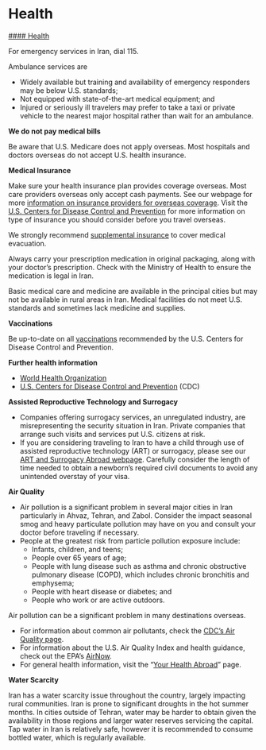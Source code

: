 # Health

[#### Health](javascript:void(0); "Health")

For emergency services in Iran, dial 115.

Ambulance services are

* Widely available but training and availability of emergency responders may be below U.S. standards;
* Not equipped with state-of-the-art medical equipment; and
* Injured or seriously ill travelers may prefer to take a taxi or private vehicle to the nearest major hospital rather than wait for an ambulance.

**We do not pay medical bills**

Be aware that U.S. Medicare does not apply overseas. Most hospitals and doctors overseas do not accept U.S. health insurance.

**Medical Insurance**

Make sure your health insurance plan provides coverage overseas. Most care providers overseas only accept cash payments. See our webpage for more [information on insurance providers for overseas coverage](http://travel.state.gov/content/passports/en/go/health/insurance-providers.html). Visit the [U.S. Centers for Disease Control and Prevention](https://wwwnc.cdc.gov/travel/page/insurance) for more information on type of insurance you should consider before you travel overseas.

We strongly recommend [supplemental insurance](http://travel.state.gov/content/passports/english/go/health/insurance-providers.html) to cover medical evacuation.

Always carry your prescription medication in original packaging, along with your doctor’s prescription. Check with the Ministry of Health to ensure the medication is legal in Iran.

Basic medical care and medicine are available in the principal cities but may not be available in rural areas in Iran. Medical facilities do not meet U.S. standards and sometimes lack medicine and supplies.

**Vaccinations**

Be up-to-date on all [vaccinations](https://wwwnc.cdc.gov/travel/destinations/traveler/none/iran) recommended by the U.S. Centers for Disease Control and Prevention.

**Further health information**

* [World Health Organization](https://www.who.int/countries/irn/)
* [U.S. Centers for Disease Control and Prevention](https://wwwnc.cdc.gov/travel/destinations/traveler/none/iran) (CDC)

**Assisted Reproductive Technology and Surrogacy**

* Companies offering surrogacy services, an unregulated industry, are misrepresenting the security situation in Iran. Private companies that arrange such visits and services put U.S. citizens at risk.
* If you are considering traveling to Iran to have a child through use of assisted reproductive technology (ART) or surrogacy, please see our [ART and Surrogacy Abroad webpage](https://travel.state.gov/content/travel/en/legal/travel-legal-considerations/us-citizenship/Assisted-Reproductive-Technology-ART-Surrogacy-Abroad.html). Carefully consider the length of time needed to obtain a newborn’s required civil documents to avoid any unintended overstay of your visa.

**Air Quality**

* Air pollution is a significant problem in several major cities in Iran particularly in Ahvaz, Tehran, and Zabol. Consider the impact seasonal smog and heavy particulate pollution may have on you and consult your doctor before traveling if necessary.
* People at the greatest risk from particle pollution exposure include:
  + Infants, children, and teens;
  + People over 65 years of age;
  + People with lung disease such as asthma and chronic obstructive pulmonary disease (COPD), which includes chronic bronchitis and emphysema;
  + People with heart disease or diabetes; and
  + People who work or are active outdoors.

Air pollution can be a significant problem in many destinations overseas.

* For information about common air pollutants, check the [CDC’s Air Quality page](https://www.cdc.gov/air-quality/pollutants/).
* For information about the U.S. Air Quality Index and health guidance, check out the EPA’s [AirNow](https://www.airnow.gov/aqi/aqi-basics/).
* For general health information, visit the “[Your Health Abroad](https://travel.state.gov/content/travel/en/international-travel/before-you-go/your-health-abroad.html)” page.

**Water Scarcity**

Iran has a water scarcity issue throughout the country, largely impacting rural communities. Iran is prone to significant droughts in the hot summer months. In cities outside of Tehran, water may be harder to obtain given the availability in those regions and larger water reserves servicing the capital. Tap water in Iran is relatively safe, however it is recommended to consume bottled water, which is regularly available.